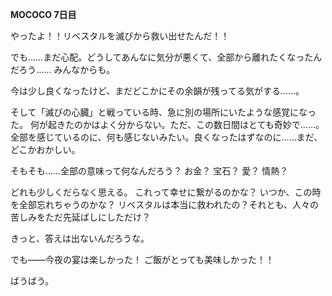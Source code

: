 <!-- title: モココの日記: 7日目 -->

**MOCOCO 7日目**

やったよ！！リベスタルを滅びから救い出せたんだ！！

でも……まだ心配。どうしてあんなに気分が悪くて、全部から離れたくなったんだろう……
みんなからも。

今は少し良くなったけど、まだどこかにその余韻が残ってる気がする……。

そして「滅びの心臓」と戦っている時、急に別の場所にいたような感覚になった。
何が起きたのかはよく分からない。ただ、この数日間はとても奇妙で……。
全部を感じているのに、何も感じないみたい。良くなったはずなのに……まだ、どこかおかしい。

そもそも……全部の意味って何なんだろう？
お金？
宝石？
愛？
情熱？

どれも少しくだらなく思える。
これって幸せに繋がるのかな？
いつか、この時を全部忘れちゃうのかな？
リベスタルは本当に救われたの？それとも、人々の苦しみをただ先延ばしにしただけ？

きっと、答えは出ないんだろうな。

でも――今夜の宴は楽しかった！
ご飯がとっても美味しかった！！

ばうばう。
